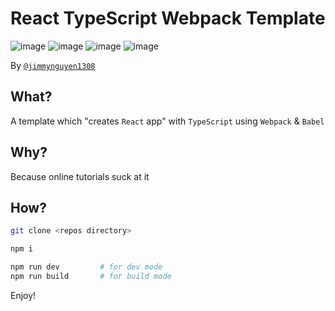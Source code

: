# React TypeScript Webpack Template
![image](https://img.shields.io/badge/React-20232A?style=for-the-badge&logo=react&logoColor=61DAFB)
![image](https://img.shields.io/badge/TypeScript-007ACC?style=for-the-badge&logo=typescript&logoColor=white)
![image](https://img.shields.io/badge/Webpack-8DD6F9?style=for-the-badge&logo=Webpack&logoColor=white)
![image](https://img.shields.io/badge/Babel-F9DC3E?style=for-the-badge&logo=babel&logoColor=white)

By [`@jimmynguyen1308`](https://github.com/jimmynguyen1308)

## What?

A template which "creates `React` app" with `TypeScript` using `Webpack` & `Babel`

## Why?

Because online tutorials suck at it

## How?

```bash
git clone <repos directory>

npm i

npm run dev         # for dev mode
npm run build       # for build mode

```

Enjoy!
